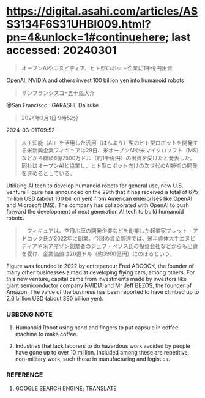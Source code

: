 # https://digital.asahi.com/articles/ASS3134F6S31UHBI009.html?pn=4&unlock=1#continuehere; last accessed: 20240301

> オープンAIやエヌビディア、ヒト型ロボット企業に1千億円出資

OpenAI, NVIDIA and others invest 100 billion yen into humanoid robots

> サンフランシスコ=五十嵐大介

@San Francisco, IGARASHI, Daisuke

> 2024年3月1日 9時52分

2024-03-01T09:52

> 人工知能（AI）を活用した汎用（はんよう）型のヒト型ロボットを開発する米新興企業フィギュアは29日、米オープンAIや米マイクロソフト（MS）などから総額6億7500万ドル（約1千億円）の出資を受けたと発表した。同社はオープンAIと協業し、ヒト型ロボット向けの次世代のAI技術の開発を進めるとしている。

Utilizing AI tech to develop humanoid robots for general use, new U.S. venture Figure has announced on the 29th that it has received a total of 675 million USD (about 100 billion yen) from American enterprises like OpenAI and Microsoft (MS). The company has collaborated with OpenAI to push forward the development of next generation AI tech to build humanoid robots.

>　フィギュアは、空飛ぶ車の開発企業などを創業した起業家ブレット・アドコック氏が2022年に創業。今回の資金調達では、米半導体大手エヌビディアや米アマゾン創業者のジェフ・ベゾス氏の投資会社などからも出資を受け、企業価値は26億ドル（約3900億円）にのぼるという。

Figure was founded in 2022 by entrepeneur Fred ADCOCK, the founder of many other businesses aimed at developing flying cars, among others. For this new venture, capital came from investments made by investors like giant semiconductor company NVIDIA and Mr Jeff BEZOS, the founder of Amazon. The value of the business has been reported to have climbed up to 2.6 billion USD (about 390 billion yen).

### USBONG NOTE

1) Humanoid Robot using hand and fingers to put capsule in coffee machine to make coffee.

2) Industries that lack laborers to do hazardous work avoided by people have gone up to over 10 million. Included among these are repetitive, non-military work, such those in manufacturing and logistics.

### REFERENCE

1) GOOGLE SEARCH ENGINE; TRANSLATE

